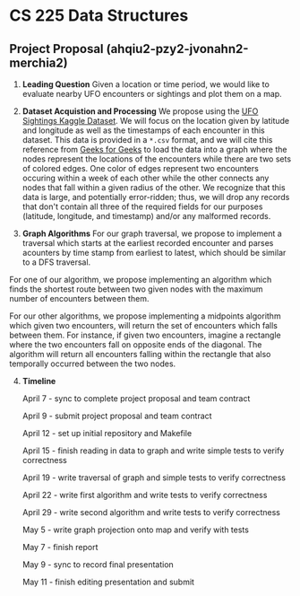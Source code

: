 # CS 225 Data Structures
## Project Proposal (ahqiu2-pzy2-jvonahn2-merchia2)

1. **Leading Question** Given a location or time period, we would like to evaluate nearby UFO encounters or sightings and plot them on a map. 

2. **Dataset Acquistion and Processing** We propose using the [UFO Sightings Kaggle Dataset](https://www.kaggle.com/NUFORC/ufo-sightings). We will focus on the location given by latitude and longitude as well as the timestamps of each encounter in this dataset. This data is provided in a `*.csv` format, and we will cite this reference from [Geeks for Geeks](https://www.geeksforgeeks.org/csv-file-management-using-c/) to load the data into a graph where the nodes represent the locations of the encounters while there are two sets of colored edges. One color of edges represent two encounters occuring within a week of each other while the other connects any nodes that fall within a given radius of the other. We recognize that this data is large, and potentially error-ridden; thus, we will drop any records that don't contain all three of the required fields for our purposes (latitude, longitude, and timestamp) and/or any malformed records.

3. **Graph Algorithms** For our graph traversal, we propose to implement a traversal which starts at the earliest recorded encounter and parses acounters by time stamp from earliest to latest, which should be similar to a DFS traversal.
   
For one of our algorithm, we propose implementing an algorithm which finds the shortest route between two given nodes with the maximum number of encounters between them.
   
For our other algorithms, we propose implementing a midpoints algorithm which given two encounters, will return the set of encounters which falls between them. For instance, if given two encounters, imagine a rectangle where the two encounters fall on opposite ends of the diagonal. The algorithm will return all encounters falling within the rectangle that also temporally occurred between the two nodes. 

4. **Timeline** 

   April 7 - sync to complete project proposal and team contract
   
   April 9 - submit project proposal and team contract
   
   April 12 - set up initial repository and Makefile
   
   April 15 - finish reading in data to graph and write simple tests to verify correctness
   
   April 19 - write traversal of graph and simple tests to verify correctness
   
   April 22 - write first algorithm and write tests to verify correctness
   
   April 29 - write second algorithm and write tests to verify correctness
   
   May 5 - write graph projection onto map and verify with tests
   
   May 7 - finish report
   
   May 9 - sync to record final presentation
   
   May 11 - finish editing presentation and submit
